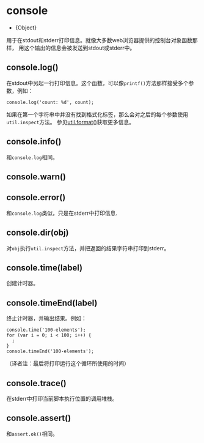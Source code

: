 # console

* {Object}

<!--type=global-->

用于在stdout和stderr打印信息。就像大多数web浏览器提供的控制台对象函数那样，
用这个输出的信息会被发送到stdout或stderr中。


## console.log()

在stdout中另起一行打印信息。这个函数，可以像`printf()`方法那样接受多个参数，例如：

    console.log('count: %d', count);

如果在第一个字符串中并没有找到格式化标签，那么会对之后的每个参数使用`util.inspect`方法。
参见[util.format()](util_cn.html#util.format)获取更多信息。

## console.info()

和`console.log`相同。

## console.warn()
## console.error()

和`console.log`类似，只是在stderr中打印信息.

## console.dir(obj)

对`obj`执行`util.inspect`方法，并把返回的结果字符串打印到stderr。

## console.time(label)

创建计时器。

## console.timeEnd(label)

终止计时器，并输出结果。例如：

    console.time('100-elements');
    for (var i = 0; i < 100; i++) {
      ;
    }
    console.timeEnd('100-elements');

（译者注：最后将打印运行这个循环所使用的时间）

## console.trace()

在stderr中打印当前脚本执行位置的调用堆栈。

## console.assert()

和`assert.ok()`相同。

